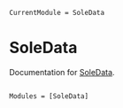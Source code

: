 ```@meta
CurrentModule = SoleData
```

# SoleData

Documentation for [SoleData](https://github.com/aclai-lab/SoleData.jl).

```@index
```

```@autodocs
Modules = [SoleData]
```

